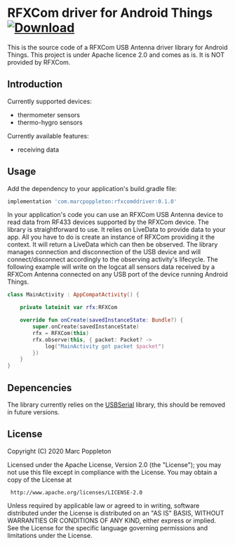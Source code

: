 RFXCom driver for Android Things [ ![Download](https://api.bintray.com/packages/marcpoppleton/Maven/com.marcpoppleton%3Arfxcomdriver/images/download.svg) ](https://bintray.com/marcpoppleton/Maven/com.marcpoppleton%3Awsepdkdriver/_latestVersion)
============================

This is the source code of a RFXCom USB Antenna driver library for Android Things.
This project is under Apache licence 2.0 and comes as is. It is NOT provided by RFXCom.

Introduction
-------------

Currently supported devices:

* thermometer sensors
* thermo-hygro sensors

Currently available features:

* receiving data

Usage
--------

Add the dependency to your application's build.gradle file:

```groovy
implementation 'com.marcpoppleton:rfxcomddriver:0.1.0'
```

In your application's code you can use an RFXCom USB Antenna device to read data from RF433 devices supported by the RFXCom device.
The library is straightforward to use. It relies on LiveData to provide data to your app. All you have to do is create an instance of RFXCom providing it the context. It will return a LiveData which can then be observed.
The library manages connection and disconnection of the USB device and will connect/disconnect accordingly to the observing activity's lifecycle.
The following example will write on the logcat all sensors data received by a RFXCom Antenna connected on any USB port of the device running Android Things.
```kotlin
class MainActivity : AppCompatActivity() {

    private lateinit var rfx:RFXCom

    override fun onCreate(savedInstanceState: Bundle?) {
        super.onCreate(savedInstanceState)
        rfx = RFXCom(this)
        rfx.observe(this, { packet: Packet? ->
            log("MainActivity got packet $packet")
        })
    }
}
```

Depencencies
--------

The library currently relies on the [USBSerial](https://github.com/felHR85/UsbSerial) library, this should be removed in future versions.

License
--------

Copyright (C) 2020 Marc Poppleton

Licensed under the Apache License, Version 2.0 (the "License");
you may not use this file except in compliance with the License.
You may obtain a copy of the License at

     http://www.apache.org/licenses/LICENSE-2.0

Unless required by applicable law or agreed to in writing, software
distributed under the License is distributed on an "AS IS" BASIS,
WITHOUT WARRANTIES OR CONDITIONS OF ANY KIND, either express or implied.
See the License for the specific language governing permissions and
limitations under the License.
